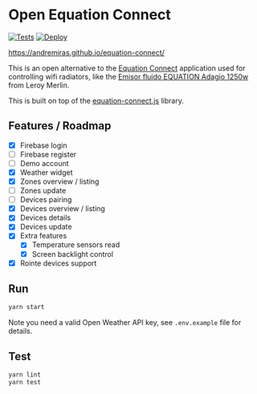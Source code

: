 # Open Equation Connect

[![Tests](https://github.com/AndreMiras/equation-connect/workflows/Tests/badge.svg?branch=develop)](https://github.com/AndreMiras/equation-connect/actions?query=workflow%3ATests)
[![Deploy](https://github.com/AndreMiras/equation-connect/workflows/Deploy/badge.svg?branch=develop)](https://github.com/AndreMiras/equation-connect/actions?query=workflow%3ADeploy)


<https://andremiras.github.io/equation-connect/>

This is an open alternative to the
[Equation Connect](https://play.google.com/store/apps/details?id=com.equation.connect) application
used for controlling wifi radiators, like the
[Emisor fluido EQUATION Adagio 1250w](https://www.leroymerlin.es/fp/83406849/emisor-fluido-equation-adagio-1250w)
from Leroy Merlin.

This is built on top of the [equation-connect.js](https://github.com/AndreMiras/equation-connect.js) library.

## Features / Roadmap
- [x] Firebase login
- [ ] Firebase register
- [ ] Demo account
- [x] Weather widget
- [x] Zones overview / listing
- [ ] Zones update
- [ ] Devices pairing
- [x] Devices overview / listing
- [x] Devices details
- [x] Devices update
- [x] Extra features
  - [x] Temperature sensors read
  - [x] Screen backlight control
- [x] Rointe devices support

## Run
```sh
yarn start
```
Note you need a valid Open Weather API key, see `.env.example` file for details.

## Test
```sh
yarn lint
yarn test
```
